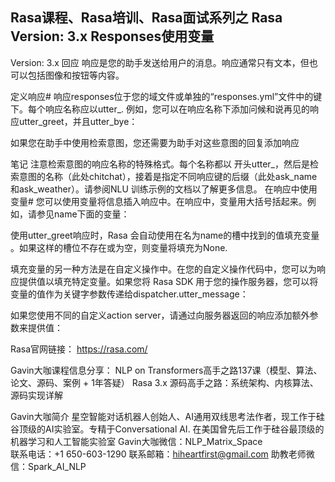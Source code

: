 ## Rasa课程、Rasa培训、Rasa面试系列之 Rasa Version: 3.x  Responses使用变量
   
Version: 3.x 
回应
响应是您的助手发送给用户的消息。响应通常只有文本，但也可以包括图像和按钮等内容。

定义响应#
响应responses位于您的域文件或单独的“responses.yml”文件中的键下。每个响应名称应以utter_. 例如，您可以在响应名称下添加问候和说再见的响应utter_greet，并且utter_bye：

如果您在助手中使用检索意图，您还需要为助手对这些意图的回复添加响应

笔记
注意检索意图的响应名称的特殊格式。每个名称都以 开头utter_，然后是检索意图的名称（此处chitchat），接着是指定不同响应键的后缀（此处ask_name和ask_weather）。请参阅NLU 训练示例的文档以了解更多信息。
在响应中使用变量#
您可以使用变量将信息插入响应中。在响应中，变量用大括号括起来。例如，请参见name下面的变量：

使用utter_greet响应时，Rasa 会自动使用在名为name的槽中找到的值填充变量 。如果这样的槽位不存在或为空，则变量将填充为None.

填充变量的另一种方法是在自定义操作中。在您的自定义操作代码中，您可以为响应提供值以填充特定变量。如果您将 Rasa SDK 用于您的操作服务器，您可以将变量的值作为关键字参数传递给dispatcher.utter_message：

如果您使用不同的自定义action server，请通过向服务器返回的响应添加额外参数来提供值：

Rasa官网链接： https://rasa.com/ 

Gavin大咖课程信息分享：
NLP on Transformers高手之路137课（模型、算法、论文、源码、案例 + 1年答疑）
Rasa 3.x 源码高手之路：系统架构、内核算法、源码实现详解



Gavin大咖简介
星空智能对话机器人创始人、AI通用双线思考法作者，现工作于硅谷顶级的AI实验室。专精于Conversational AI. 在美国曾先后工作于硅谷最顶级的机器学习和人工智能实验室 
Gavin大咖微信：NLP_Matrix_Space  
联系电话：+1 650-603-1290
联系邮箱：hiheartfirst@gmail.com
助教老师微信：Spark_AI_NLP  
